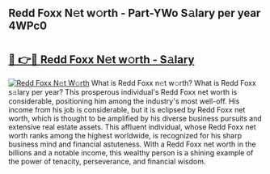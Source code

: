 ## Redd Foxx N𝚎t w𝚘rth - Part-YWo S𝚊lary per year 4WPc0

# <h2><a href="http://gc3e1fd.nevu.top/?p=Redd+Foxx">🔗 👉🔴 Redd Foxx N𝚎t w𝚘rth - S𝚊lary</a></h2>

[![Redd Foxx N𝚎t W𝚘rth](https://i.imgur.com/Oavwk0R.jpeg)](http://gc3e1fd.nevu.top/?p=Redd+Foxx)
What is Redd Foxx n𝚎t w𝚘rth? What is Redd Foxx s𝚊lary per year?
This prosperous individual's Redd Foxx net worth is considerable, positioning him among the industry's most well-off. His income from his job is considerable, but it is eclipsed by Redd Foxx net worth, which is thought to be amplified by his diverse business pursuits and extensive real estate assets. This affluent individual, whose Redd Foxx net worth ranks among the highest worldwide, is recognized for his sharp business mind and financial astuteness. With a Redd Foxx net worth in the billions and a notable income, this wealthy person is a shining example of the power of tenacity, perseverance, and financial wisdom.

